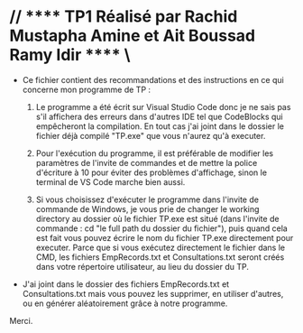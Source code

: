 # // **** TP1 Réalisé par Rachid Mustapha Amine et Ait Boussad Ramy Idir **** \\

- Ce fichier contient des recommandations et des instructions en ce qui concerne mon programme de TP :

	1. Le programme a été écrit sur Visual Studio Code donc je ne sais pas s'il affichera des erreurs dans d'autres IDE tel que CodeBlocks qui empêcheront
	   la compilation. En tout cas j'ai joint dans le dossier le fichier déjà compilé "TP.exe" que vous n'aurez qu'à executer.

	2. Pour l'exécution du programme, il est préférable de modifier les paramètres de l'invite de commandes et de mettre la police d'écriture à 10 pour éviter
	   des problèmes d'affichage, sinon le terminal de VS Code marche bien aussi.

	3. Si vous choisissez d'exécuter le programme dans l'invite de commande de Windows, je vous prie de changer le working directory au dossier où le fichier TP.exe
	   est situé (dans l'invite de commande :  cd "le full path du dossier du fichier"), puis quand cela est fait vous pouvez écrire le nom du fichier TP.exe directement
	   pour executer. 
	   Parce que si vous exécutez directement le fichier dans le CMD, les fichiers EmpRecords.txt et Consultations.txt seront créés dans votre répertoire utilisateur,
	   au lieu du dossier du TP.

- J'ai joint dans le dossier des fichiers EmpRecords.txt et Consultations.txt mais vous pouvez les supprimer, en utiliser d'autres, ou en générer aléatoirement grâce à notre
  programme.

Merci.
